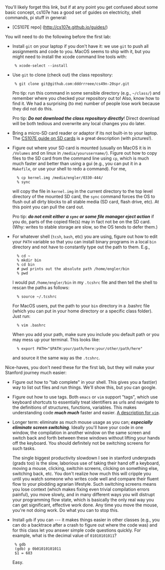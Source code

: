 You'll likely forget this link, but if at any point you get confused about some basic
concept, cs107e has a good set of guides on electricity, shell commands, pi stuff in 
general:
   - [CS107E repo] (http://cs107e.github.io/guides/)

You will need to do the following before the first lab:

   - Install `git` on your laptop if you don't have it: we use `git`
     to push all assignments and code to you.  MacOS seems to ship with it, but you
     might need to install the xcode command line tools with:

          % xcode-select --install

   - Use `git` to clone (check out) the class repository:

          % git clone git@github.com:dddrrreee/cs49n-20spr.git  


     Pro tip: run this command in some sensible directory (e.g.,
     `~/class/`) and remember where you checked your repository out to!
     Also, know how to find it.  We had a surprising (to me) number of
     people lose work because they did not do this.

     Pro tip: ***Do not download the class repository directly***!
     Direct download will be both tedious and overwrite any local changes
     you do later.

   - Bring a micro-SD card reader or adaptor if its not built-in to your laptop.
     The [CS107E guide on SD cards](http://cs107e.github.io/guides) is a great
     description (with pictures!).

   - Figure out where your SD card is mounted (usually on MacOS it is in
     `/Volumes` and
     on linux in `/media/yourusername/`).   Figure out how to copy files
     to the SD card from the command line using `cp`, which is much
     much faster and better than using a gui (e.g., you can put it in a
    `Makefile`, or use your shell to redo a command).  For me, 

           % cp kernel.img /media/engler/0330-444/
           % sync
 
     will copy the file in `kernel.img` in the current directory to the
     top level directory of the mounted SD card, the `sync` command forces
     the OS to flush out all dirty blocks to all stable media (SD card,
     flash drive, etc).  At this point you can pull the card out.


     Pro tip: ***do not emit either a `sync` or some file manager eject
     action*** if you do, parts of the copied file(s) may in fact not
     be on the SD card.  (Why: writes to stable storage are slow, so
     the OS tends to defer them.)

   - For whatever shell (`tcsh`, `bash`, etc) you are using, figure out how to 
     edit your `PATH` variable so that you can install binary programs in a local
     `bin` directory and not have to constantly type out the path to them.  E.g.,

           % cd ~
           % mkdir bin
           % cd bin
           # pwd prints out the absolute path /home/engler/bin 
           % pwd     
      
     I would put `/home/engler/bin` in my `.tcshrc` file and then tell the shell
     to rescan the paths as follows:

           % source ~/.tcshrc
     
     For MacOS users, put the path to your `bin` directory in a .bashrc file (which you
     can put in your home directory or a specific class folder). Just run:

           % vim .bashrc

     When you add your path, make sure you include you default path or you may mess up your terminal.
     This looks like:

           % export PATH="$PATH:your/path/here:your/other/path/here"

     and source it the same way as the `.tcshrc`.

Nice-haves, you don't need these for the first lab, but they will make
your Stanford journey much easier:

   - Figure out how to "tab complete" in your shell.  This gives you
     a fast(er) way to list out files and run things.  We'll show this,
     but you can google.

   - Figure out how to use tags.  Both `emacs` or `vim` support "tags",
     which use keyboard shortcuts to essentially treat identifiers as urls
     and navigate to the definitions of structures, functions, variables.
     This makes understanding code ***much much*** faster and easier.   [A description for `vim`](https://vim.fandom.com/wiki/Browsing_programs_with_tags).

   - Longer term: eliminate as much mouse usage as you can; ***especially
     eliminate screen switching***.  Ideally you'll have your code in one
     window, the compilation in another window on the same screen and
     switch back and forth between these windows without lifting your
     hands off the keyboard.  You should definitely not be switching
     screens for such tasks.

     The single biggest productivity slowdown I see in stanford undergrads
     (grads too) is the slow, laborious use of taking their hand off
     a keyboard, moving a mouse, clicking, switchin screens, clicking
     on something else, switching back, etc.   You don't realize how
     much this will cripple you until you watch someone who writes code
     well and compare their fluent flow to your plodding agrarian
     lifestyle.  Such switching screens means you lose context
     (which makes fixing even trivial compilation errors painful),
     you move slowly, and in many different ways you will distrupt your
     programming flow state, which is basically the only real way you
     can get significant, effective work done.  Any time you move the
     mouse, you're not doing work.  Do what you can to stop this.

   - Install `gdb` if you can --- it makes things easier in other classes
     (e.g., you can do a backtrace after a crash to figure out where the
     code was) and for this class let you answer simple code questions
     quickly.  For example, what is the decimal value of `01010101011`?

          % gdb
          (gdb) p 0b01010101011
          $1 = 683

     Easy.
